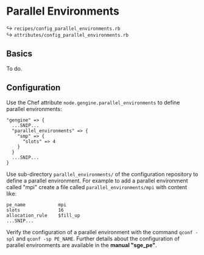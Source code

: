 
# Parallel Environments

↪ `recipes/config_parallel_environments.rb`  
↪ `attributes/config_parallel_environments.rb`

## Basics

To do.

## Configuration

Use the Chef attribute `node.gengine.parallel_environments` to define parallel environments:

    "gengine" => {
      ...SNIP...
      "parallel_environments" => {
        "smp" => {
          "slots" => 4
        }
      }
      ...SNIP...
    } 

Use sub-directory `parallel_environments/` of the configuration repository to define a parallel environment. For example to add a parallel environment called "mpi" create a file called `parallel_environments/mpi` with content like:

    pe_name            mpi
    slots              16
    allocation_rule    $fill_up
    ...SNIP...

Verify the configuration of a parallel environment with the command `qconf -spl` and `qconf -sp PE_NAME`. Further details about the configuration of parallel environments are available in the **manual "sge_pe"**.
